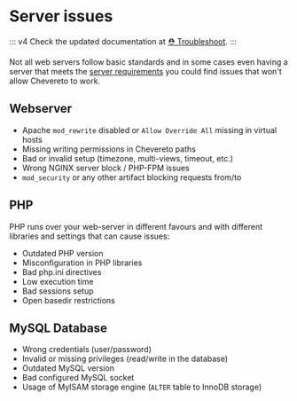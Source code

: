 # Server issues

::: v4
Check the updated documentation at [⛑️ Troubleshoot](https://v4-docs.chevereto.com/developer/how-to/troubleshoot.html).
:::

Not all web servers follow basic standards and in some cases even having a server that meets the [server requirements](../../setup/server/requirements.md) you could find issues that won't allow Chevereto to work.

## Webserver

- Apache `mod_rewrite` disabled or `Allow Override All` missing in virtual hosts
- Missing writing permissions in Chevereto paths
- Bad or invalid setup (timezone, multi-views, timeout, etc.)
- Wrong NGINX server block / PHP-FPM issues
- `mod_security` or any other artifact blocking requests from/to

## PHP

PHP runs over your web-server in different favours and with different libraries and settings that can cause issues:

- Outdated PHP version
- Misconfiguration in PHP libraries
- Bad php.ini directives
- Low execution time
- Bad sessions setup
- Open basedir restrictions

## MySQL Database

- Wrong credentials (user/password)
- Invalid or missing privileges (read/write in the database)
- Outdated MySQL version
- Bad configured MySQL socket
- Usage of MyISAM storage engine (`ALTER` table to InnoDB storage)
